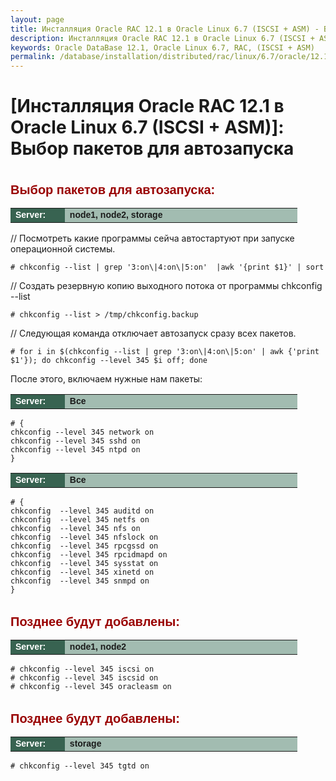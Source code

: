 ```yaml
---
layout: page
title: Инсталляция Oracle RAC 12.1 в Oracle Linux 6.7 (ISCSI + ASM) - Выбор пакетов для автозапуска
description: Инсталляция Oracle RAC 12.1 в Oracle Linux 6.7 (ISCSI + ASM) - Выбор пакетов для автозапуска
keywords: Oracle DataBase 12.1, Oracle Linux 6.7, RAC, (ISCSI + ASM)
permalink: /database/installation/distributed/rac/linux/6.7/oracle/12.1/iscsi-asm/autostart-only-packages-what-needed/
---
```


# [Инсталляция Oracle RAC 12.1 в Oracle Linux 6.7 (ISCSI + ASM)]: Выбор пакетов для автозапуска

<br/>

<span style="font-size: 20px; text-align: left; line-height: 130%; font-family: Arial,Helvetica,sans-serif; color: rgb(153, 0, 0);">
<strong>Выбор пакетов для автозапуска:</strong></span>

<table cellpadding="4" cellspacing="2" align="center" border="0" width="100%">

<tr>
<td style="color: rgb(255, 255, 255);" bgcolor="#386351" width="14%"><span style="font-family: Arial,Helvetica,sans-serif; font-size: 14px;"><strong>Server:</strong></span></td>
<td height="20" bgcolor="#a2bcb1" width="60%"><span style="font-family: Arial,Helvetica,sans-serif; font-size: 14px;"><strong>node1, node2, storage</strong></span></td>
</tr>

</table>

// Посмотреть какие программы сейча автостартуют при запуске операционной системы.

    # chkconfig --list | grep '3:on\|4:on\|5:on'  |awk '{print $1}' | sort

// Создать резервную копию выходного потока от программы chkconfig --list

    # chkconfig --list > /tmp/chkconfig.backup

// Следующая команда отключает автозапуск сразу всех пакетов.

    # for i in $(chkconfig --list | grep '3:on\|4:on\|5:on' | awk {'print $1'}); do chkconfig --level 345 $i off; done

После этого, включаем нужные нам пакеты:

<table cellpadding="4" cellspacing="2" align="center" border="0" width="100%">
	<tr>
		<td style="color: rgb(255, 255, 255);" bgcolor="#386351" width="14%"><span style="font-family: Arial,Helvetica,sans-serif; font-size: 14px;"><strong>Server:</strong></span></td>
		<td height="20" bgcolor="#a2bcb1" width="60%"><span style="font-family: Arial,Helvetica,sans-serif; font-size: 14px;">
		<strong>Все</strong>
		</span>
		</td>
	</tr>
</table>

    # {
    chkconfig --level 345 network on
    chkconfig --level 345 sshd on
    chkconfig --level 345 ntpd on
    }

<table cellpadding="4" cellspacing="2" align="center" border="0" width="100%">
	<tr>
		<td style="color: rgb(255, 255, 255);" bgcolor="#386351" width="14%"><span style="font-family: Arial,Helvetica,sans-serif; font-size: 14px;"><strong>Server:</strong></span></td>
		<td height="20" bgcolor="#a2bcb1" width="60%"><span style="font-family: Arial,Helvetica,sans-serif; font-size: 14px;">
		<strong>Все</strong>
		</span>
		</td>
	</tr>
</table>

    # {
    chkconfig  --level 345 auditd on
    chkconfig  --level 345 netfs on
    chkconfig  --level 345 nfs on
    chkconfig  --level 345 nfslock on
    chkconfig  --level 345 rpcgssd on
    chkconfig  --level 345 rpcidmapd on
    chkconfig  --level 345 sysstat on
    chkconfig  --level 345 xinetd on
    chkconfig  --level 345 snmpd on
    }

<br/>

<span style="font-size: 20px; text-align: left; line-height: 130%; font-family: Arial,Helvetica,sans-serif; color: rgb(153, 0, 0);">
<strong>Позднее будут добавлены:</strong></span>

<table cellpadding="4" cellspacing="2" align="center" border="0" width="100%">

<tr>
<td style="color: rgb(255, 255, 255);" bgcolor="#386351" width="14%"><span style="font-family: Arial,Helvetica,sans-serif; font-size: 14px;"><strong>Server:</strong></span></td>
<td height="20" bgcolor="#a2bcb1" width="60%"><span style="font-family: Arial,Helvetica,sans-serif; font-size: 14px;"><strong>node1, node2</strong></span></td>
</tr>

</table>

    # chkconfig --level 345 iscsi on
    # chkconfig --level 345 iscsid on
    # chkconfig --level 345 oracleasm on

<br/>

<span style="font-size: 20px; text-align: left; line-height: 130%; font-family: Arial,Helvetica,sans-serif; color: rgb(153, 0, 0);">
<strong>Позднее будут добавлены:</strong></span>

<table cellpadding="4" cellspacing="2" align="center" border="0" width="100%">

<tr>
<td style="color: rgb(255, 255, 255);" bgcolor="#386351" width="14%"><span style="font-family: Arial,Helvetica,sans-serif; font-size: 14px;"><strong>Server:</strong></span></td>
<td height="20" bgcolor="#a2bcb1" width="60%"><span style="font-family: Arial,Helvetica,sans-serif; font-size: 14px;"><strong>storage</strong></span></td>
</tr>

</table>

    # chkconfig --level 345 tgtd on
